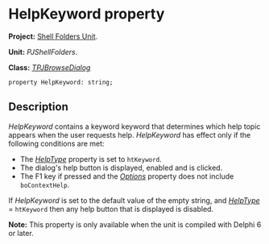<a href='Hidden comment: 
$Rev$
$Date$
'></a>

# HelpKeyword property #

**Project:** [Shell Folders Unit](ShellFoldersUnit.md).

**Unit:** _PJShellFolders_.

**Class:** _[TPJBrowseDialog](TPJBrowseDialog.md)_

```
property HelpKeyword: string;
```

## Description ##

_HelpKeyword_ contains a keyword keyword that determines which help topic appears when the user requests help. _HelpKeyword_ has effect only if the following conditions are met:

  * The _[HelpType](TPJBrowseDialogHelpType.md)_ property is set to `htKeyword`.
  * The dialog's help button is displayed, enabled and is clicked.
  * The F1 key if pressed and the _[Options](TPJBrowseDialogOptions.md)_ property does not include `boContextHelp`.

If _HelpKeyword_ is set to the default value of the empty string, and _[HelpType](TPJBrowseDialogHelpType.md)_ = `htKeyword` then any help button that is displayed is disabled.

**Note:** This property is only available when the unit is compiled with Delphi 6 or later.
